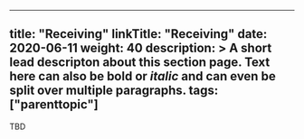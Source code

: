 
---
title: "Receiving"
linkTitle: "Receiving"
date: 2020-06-11
weight: 40
description: >
  A short lead descripton about this section page. Text here can also be **bold** or _italic_ and can even be split over multiple paragraphs.
tags: ["parenttopic"]
---

TBD
